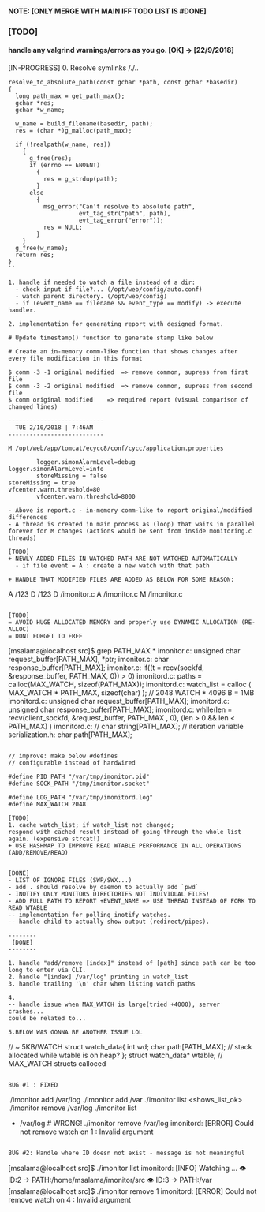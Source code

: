 
#### NOTE: [ONLY MERGE WITH MAIN IFF TODO LIST IS #DONE]

### [TODO]
#### handle any valgrind warnings/errors as you go.   [OK] -> [22/9/2018]

[IN-PROGRESS]
0. Resolve symlinks /./..
```
resolve_to_absolute_path(const gchar *path, const gchar *basedir)
{
  long path_max = get_path_max();
  gchar *res;
  gchar *w_name;

  w_name = build_filename(basedir, path);
  res = (char *)g_malloc(path_max);

  if (!realpath(w_name, res))
    {
      g_free(res);
      if (errno == ENOENT)
        {
          res = g_strdup(path);
        }
      else
        {
          msg_error("Can't resolve to absolute path",
                    evt_tag_str("path", path),
                    evt_tag_error("error"));
          res = NULL;
        }
    }
  g_free(w_name);
  return res;
}
``

1. handle if needed to watch a file instead of a dir:
  - check input if file?... (/opt/web/config/auto.conf)
  - watch parent directory. (/opt/web/config)
  - if (event_name == filename && event_type == modify) -> execute handler.

2. implementation for generating report with designed format.

# Update timestamp() function to generate stamp like below

# Create an in-memory comm-like function that shows changes after every file modification in this format

$ comm -3 -1 original modified  => remove common, supress from first file
$ comm -3 -2 original modified  => remove common, supress from second file
$ comm original modified 	=> required report (visual comparison of changed lines)

---------------------------
  TUE 2/10/2018 | 7:46AM
---------------------------

M /opt/web/app/tomcat/ecycc8/conf/cycc/application.properties

        logger.simonAlarmLevel=debug
logger.simonAlarmLevel=info
        storeMissing = false
storeMissing = true
vfcenter.warn.threshold=80
        vfcenter.warn.threshold=8000

- Above is report.c - in-memory comm-like to report original/modified differences
- A thread is created in main process as (loop) that waits in parallel forever for M changes (actions would be sent from inside monitoring.c threads)

[TODO]
+ NEWLY ADDED FILES IN WATCHED PATH ARE NOT WATCHED AUTOMATICALLY
  - if file event = A : create a new watch with that path

+ HANDLE THAT MODIFIED FILES ARE ADDED AS BELOW FOR SOME REASON:
```
A /123
D /123
D /imonitor.c
A /imonitor.c
M /imonitor.c 
```

[TODO]
= AVOID HUGE ALLOCATED MEMORY and properly use DYNAMIC ALLOCATION (RE-ALLOC)
= DONT FORGET TO FREE

```
[msalama@localhost src]$ grep PATH_MAX *
imonitor.c:     unsigned char request_buffer[PATH_MAX], *ptr;
imonitor.c:     char response_buffer[PATH_MAX];
imonitor.c:        if((t = recv(sockfd, &response_buffer, PATH_MAX, 0)) > 0)
imonitord.c:    paths = calloc(MAX_WATCH, sizeof(PATH_MAX));
imonitord.c:    watch_list = calloc ( MAX_WATCH * PATH_MAX, sizeof(char) );   // 2048 WATCH * 4096 B = 1MB
imonitord.c:        unsigned char request_buffer[PATH_MAX];
imonitord.c:    unsigned char response_buffer[PATH_MAX];
imonitord.c:        while(len = recv(client_sockfd, &request_buffer, PATH_MAX , 0), (len > 0 && len < PATH_MAX) )
imonitord.c:    // char string[PATH_MAX]; // iteration variable
serialization.h:        char path[PATH_MAX];
```

// improve: make below #defines
// configurable instead of hardwired

#define PID_PATH "/var/tmp/imonitor.pid"
#define SOCK_PATH "/tmp/imonitor.socket"

#define LOG_PATH "/var/tmp/imonitord.log"
#define MAX_WATCH 2048

[TODO]
1. cache watch_list; if watch_list not changed;
respond with cached result instead of going through the whole list again. (expensive strcat!)
+ USE HASHMAP TO IMPROVE READ WTABLE PERFORMANCE IN ALL OPERATIONS (ADD/REMOVE/READ)


[DONE]
- LIST OF IGNORE FILES (SWP/SWX...)
- add . should resolve by daemon to actually add `pwd` 
- INOTIFY ONLY MONITORS DIRECTORIES NOT INDIVIDUAL FILES!
- ADD FULL PATH TO REPORT +EVENT_NAME => USE THREAD INSTEAD OF FORK TO READ WTABLE
-- implementation for polling inotify watches.
-- handle child to actually show output (redirect/pipes).

--------
 [DONE]
--------

1. handle "add/remove [index]" instead of [path] since path can be too long to enter via CLI.
2. handle "[index] /var/log" printing in watch_list
3. handle trailing '\n' char when listing watch paths

4.
-- handle issue when MAX_WATCH is large(tried +4000), server crashes...
could be related to...

5.BELOW WAS GONNA BE ANOTHER ISSUE LOL

```
// ~ 5KB/WATCH
struct watch_data{
        int wd;
        char path[PATH_MAX]; // stack allocated while wtable is on heap?
};
struct watch_data* wtable; // MAX_WATCH structs calloced
```

BUG #1 : FIXED
```
./imonitor add /var/log
./imonitor add /var
./imonitor list
<shows_list_ok>
./imonitor remove /var/log
./imonitor list
- /var/log      # WRONG!
./imonitor remove /var/log
imonitord: [ERROR] Could not remove watch on 1 : Invalid argument
```

BUG #2: Handle where ID doesn not exist - message is not meaningful
````
[msalama@localhost src]$ ./imonitor list
imonitord: [INFO] Watching ...
    👁️ ID:2 -> PATH:/home/msalama/imonitor/src
    👁️ ID:3 -> PATH:/var
[msalama@localhost src]$ ./imonitor remove 1
imonitord: [ERROR] Could not remove watch on 4 : Invalid argument
```



